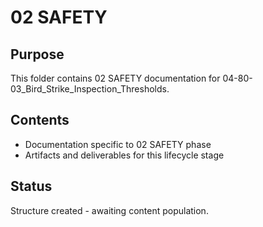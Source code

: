 # 02 SAFETY

## Purpose
This folder contains 02 SAFETY documentation for 04-80-03_Bird_Strike_Inspection_Thresholds.

## Contents
- Documentation specific to 02 SAFETY phase
- Artifacts and deliverables for this lifecycle stage

## Status
Structure created - awaiting content population.
